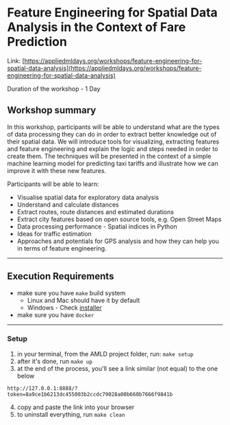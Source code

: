 # Feature Engineering for Spatial Data Analysis in the Context of Fare Prediction

Link: [https://appliedmldays.org/workshops/feature-engineering-for-spatial-data-analysis](https://appliedmldays.org/workshops/feature-engineering-for-spatial-data-analysis)

Duration of the workshop - 1 Day

## Workshop summary
In this workshop, participants will be able to understand what are the types of data processing they can do in order to extract better knowledge out of their spatial data. We will introduce tools for visualizing, extracting features and feature engineering and explain the logic and steps needed in order to create them. The techniques will be presented in the context of a simple machine learning model for predicting taxi tariffs and illustrate how we can improve it with these new features.

Participants will be able to learn:

- Visualise spatial data for exploratory data analysis
- Understand and calculate distances
- Extract routes, route distances and estimated durations
- Extract city features based on open source tools, e.g. Open Street Maps
- Data processing performance - Spatial indices in Python
- Ideas for traffic estimation
- Approaches and potentials for GPS analysis and how they can help you in terms of feature engineering.

---
## Execution Requirements
- make sure you have `make` build system
  - Linux and Mac should have it by default
  - Windows - Check [installer](http://gnuwin32.sourceforge.net/packages/make.htm)
- make sure you have `docker`
---

### Setup
1. in your terminal, from the AMLD project folder, run: `make setup`
2. after it's done, run `make up`
3. at the end of the process, you'll see a link similar (not equal) to the one below

`http://127.0.0.1:8888/?token=8a9ce1b6213dc455003b2ccdc79028a00b660b7666f9841b`  

4. copy and paste the link into your browser
5. to uninstall everything, run `make clean`

